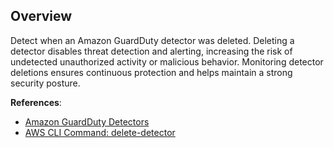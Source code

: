 ## Overview

Detect when an Amazon GuardDuty detector was deleted. Deleting a detector disables threat detection and alerting, increasing the risk of undetected unauthorized activity or malicious behavior. Monitoring detector deletions ensures continuous protection and helps maintain a strong security posture.

**References**:
- [Amazon GuardDuty Detectors](https://docs.aws.amazon.com/guardduty/latest/ug/guardduty_detectors.html)
- [AWS CLI Command: delete-detector](https://docs.aws.amazon.com/cli/latest/reference/guardduty/delete-detector.html)
